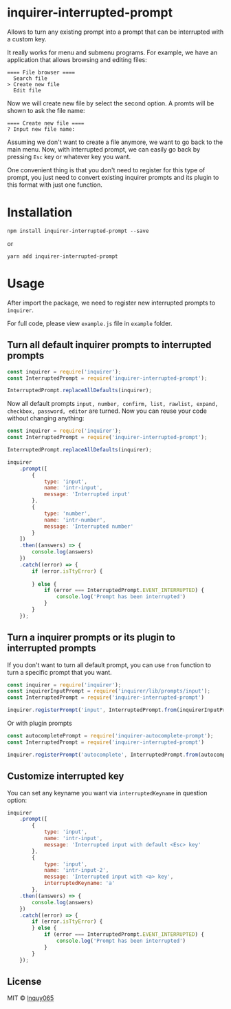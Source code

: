 # inquirer-interrupted-prompt

Allows to turn any existing prompt into a prompt that can be interrupted with a custom key.

It really works for menu and submenu programs. For example, we have an application that allows browsing and editing files:

```
==== File browser ====
  Search file
> Create new file
  Edit file
```
Now we will create new file by select the second option. A promts will be shown to ask the file name:

```
==== Create new file ====
? Input new file name:
```

Assuming we don't want to create a file anymore, we want to go back to the main menu. Now, with interrupted prompt, we can easily go back by pressing `Esc` key or whatever key you want.

One convenient thing is that you don't need to register for this type of prompt, you just need to convert existing inquirer prompts and its plugin to this format with just one function.


# Installation

`npm install inquirer-interrupted-prompt --save`

or

`yarn add inquirer-interrupted-prompt`

# Usage

After import the package, we need to register new interrupted prompts to `inquirer`.

For full code, please view `example.js` file in `example` folder.

## Turn all default inquirer prompts to interrupted prompts

```javascript
const inquirer = require('inquirer');
const InterruptedPrompt = require('inquirer-interrupted-prompt');

InterruptedPrompt.replaceAllDefaults(inquirer);
```

Now all default prompts `input, number, confirm, list, rawlist, expand, checkbox, password, editor` are turned. Now you can reuse your code without changing anything:

```javascript
const inquirer = require('inquirer');
const InterruptedPrompt = require('inquirer-interrupted-prompt');

InterruptedPrompt.replaceAllDefaults(inquirer);

inquirer
    .prompt([
        {
            type: 'input',
            name: 'intr-input',
            message: 'Interrupted input'
        },
        {
            type: 'number',
            name: 'intr-number',
            message: 'Interrupted number'
        }
    ])
    .then((answers) => {
        console.log(answers)
    })
    .catch((error) => {
        if (error.isTtyError) {
           
        } else {
            if (error === InterruptedPrompt.EVENT_INTERRUPTED) {
                console.log('Prompt has been interrupted')
            }
        }
    });
```

## Turn a inquirer prompts or its plugin to interrupted prompts

If you don't want to turn all default prompt, you can use `from` function to turn a specific prompt that you want.

```javascript
const inquirer = require('inquirer');
const inquirerInputPrompt = require('inquirer/lib/prompts/input');
const InterruptedPrompt = require('inquirer-interrupted-prompt')

inquirer.registerPrompt('input', InterruptedPrompt.from(inquirerInputPrompt));
```

Or with plugin prompts

```javascript
const autocompletePrompt = require('inquirer-autocomplete-prompt');
const InterruptedPrompt = require('inquirer-interrupted-prompt')

inquirer.registerPrompt('autocomplete', InterruptedPrompt.from(autocompletePrompt));
```

## Customize interrupted key

You can set any keyname you want via `interruptedKeyname` in question option:

```javascript
inquirer
    .prompt([
        {
            type: 'input',
            name: 'intr-input',
            message: 'Interrupted input with default <Esc> key'
        },
        {
            type: 'input',
            name: 'intr-input-2',
            message: 'Interrupted input with <a> key',
            interruptedKeyname: 'a'
        },
    .then((answers) => {
        console.log(answers)
    })
    .catch((error) => {
        if (error.isTtyError) {
        } else {
            if (error === InterruptedPrompt.EVENT_INTERRUPTED) {
                console.log('Prompt has been interrupted')
            }
        }
    });
```

## License

MIT © [lnquy065](https://github.com/lnquy065)